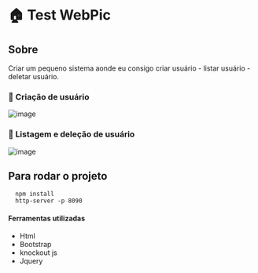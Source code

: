 # **🏠 Test WebPic**

## Sobre

Criar um pequeno sistema aonde eu consigo criar usuário - listar usuário - deletar usuário.

### 🎨 Criação de usuário
![image](https://github.com/CadisRaziel/Test-WebPic-FrontEnd/assets/70340981/07439a64-2a58-4c36-aa1b-6abd31e49b46)

### 🎨 Listagem e deleção de usuário
![image](https://github.com/CadisRaziel/Test-WebPic-FrontEnd/assets/70340981/730855eb-ab9b-4171-b379-bd281c85b7ae)

## Para rodar o projeto
```
  npm install
  http-server -p 8090
```
#### Ferramentas utilizadas
 - Html
 - Bootstrap
 - knockout js
 - Jquery
